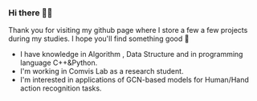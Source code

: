 ### Hi there 👨‍💻
Thank you for visiting my github page where I store a few a few projects during my studies. I hope you'll find something good 🥰
- I have knowledge in Algorithm , Data Structure and in programming language C++&Python.
- I'm working in Comvis Lab as a research student.
- I'm interested in applications of GCN-based models for Human/Hand action recognition tasks.

